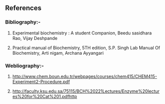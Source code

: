 ## References

### Bibliography:-
 

1. Experimental biochemistry : A student Companion, Beedu sasidhara Rao, Vijay Deshpande

2. Practical manual of Biochemistry, 5TH edition, S.P. Singh
Lab Manual Of Biochemistry, Arti nigam, Archana Ayyangari
 

### Webliography:-
 

1. http://www.chem.boun.edu.tr/webpages/courses/chem415/CHEM415-Experiment2-Procedure.pdf

2. http://faculty.ksu.edu.sa/75115/BCH%20221Lectures/Enzyme%20lectures%20for%20Cat%201.pdfhttp
